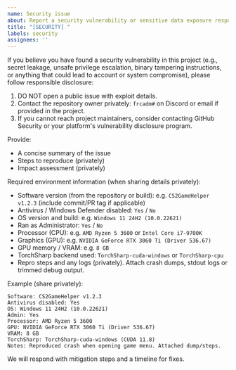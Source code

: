 ```yaml
---
name: Security issue
about: Report a security vulnerability or sensitive data exposure responsibly
title: "[SECURITY] "
labels: security
assignees: ''
---
```


If you believe you have found a security vulnerability in this project (e.g., secret leakage, unsafe privilege escalation, binary tampering instructions, or anything that could lead to account or system compromise), please follow responsible disclosure:

1. DO NOT open a public issue with exploit details.
2. Contact the repository owner privately: `frcadm#` on Discord or email if provided in the project.
3. If you cannot reach project maintainers, consider contacting GitHub Security or your platform's vulnerability disclosure program.

Provide:
- A concise summary of the issue
- Steps to reproduce (privately)
- Impact assessment (privately)

Required environment information (when sharing details privately):

- Software version (from the repository or build): e.g. `CS2GameHelper v1.2.3` (include commit/PR tag if applicable)
- Antivirus / Windows Defender disabled: `Yes` / `No`
- OS version and build: e.g. `Windows 11 24H2 (10.0.22621)`
- Ran as Administrator: `Yes` / `No`
- Processor (CPU): e.g. `AMD Ryzen 5 3600` or `Intel Core i7-9700K`
- Graphics (GPU): e.g. `NVIDIA GeForce RTX 3060 Ti (Driver 536.67)`
- GPU memory / VRAM: e.g. `8 GB`
- TorchSharp backend used: `TorchSharp-cuda-windows` or `TorchSharp-cpu`
- Repro steps and any logs (privately). Attach crash dumps, stdout logs or trimmed debug output.

Example (share privately):

```
Software: CS2GameHelper v1.2.3
Antivirus disabled: Yes
OS: Windows 11 24H2 (10.0.22621)
Admin: Yes
Processor: AMD Ryzen 5 3600
GPU: NVIDIA GeForce RTX 3060 Ti (Driver 536.67)
VRAM: 8 GB
TorchSharp: TorchSharp-cuda-windows (CUDA 11.8)
Notes: Reproduced crash when opening game menu. Attached dump/steps.
```

We will respond with mitigation steps and a timeline for fixes.
